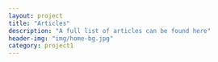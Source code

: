 ```yaml
---
layout: project
title: "Articles"
description: "A full list of articles can be found here"
header-img: "img/home-bg.jpg"
category: project1
---
```

